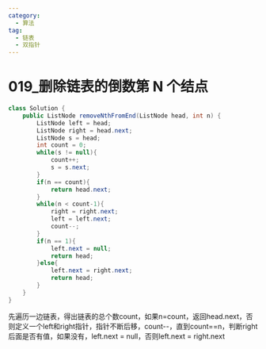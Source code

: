 ```yaml
---
category: 
  - 算法
tag: 
  - 链表
  - 双指针
---
```


# 019_删除链表的倒数第 N 个结点

<Badge text="中等" type="warning" vertical="middle" />


```java
class Solution {
    public ListNode removeNthFromEnd(ListNode head, int n) {
        ListNode left = head;
        ListNode right = head.next;
        ListNode s = head;
        int count = 0;
        while(s != null){
            count++;
            s = s.next;
        }
        if(n == count){
            return head.next;
        }
        while(n < count-1){
            right = right.next;
            left = left.next;
            count--;
        }
        if(n == 1){
            left.next = null;
            return head;
        }else{
            left.next = right.next;
            return head;
        }
    }
}
```

先遍历一边链表，得出链表的总个数count，如果n=count，返回head.next，否则定义一个left和right指针，指针不断后移，count--，直到count==n，判断right后面是否有值，如果没有，left.next = null，否则left.next = right.next